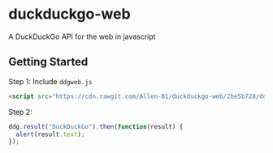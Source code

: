 # duckduckgo-web
A DuckDuckGo API for the web in javascript

## Getting Started
Step 1: Include `ddgweb.js`
```html
<script src="https://cdn.rawgit.com/Allen-B1/duckduckgo-web/2be5b728/ddgweb.js"></script>
```

Step 2:
```js
ddg.result("DuckDuckGo").then(function(result) {
  alert(result.text);
});
```

